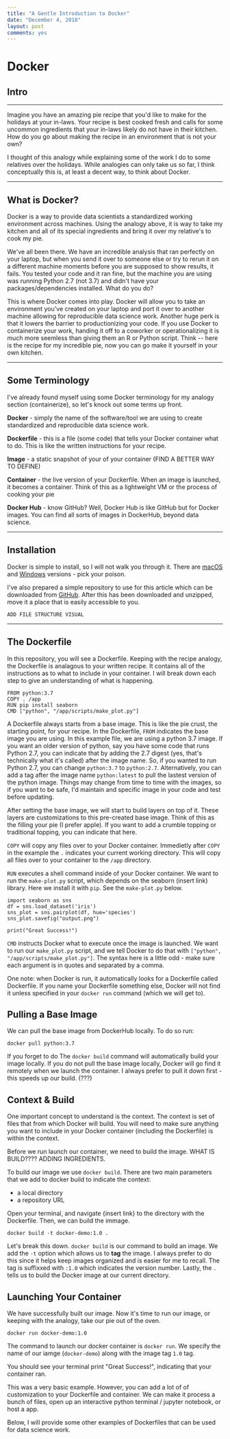 ```yaml
---
title: "A Gentle Introduction to Docker"
date: "December 4, 2018"
layout: post
comments: yes
---
```


# Docker

## Intro

---

Imagine you have an amazing pie recipe that you'd like to make for the holidays at your in-laws. Your recipe is best cooked fresh and calls for some uncommon ingredients that your in-laws likely do not have in their kitchen. How do you go about making the recipe in an environment that is not your own?

I thought of this analogy while explaining some of the work I do to some relatives over the holidays. While analogies can only take us so far, I think conceptually this is, at least a decent way, to think about Docker.

---

## What is Docker?

Docker is a way to provide data scientists a standardized working environment across machines. Using the analogy above, it is way to take my kitchen and all of its special ingredients and bring it over my relative's to cook my pie.

We've all been there. We have an incredible analysis that ran perfectly on your laptop, but when you send it over to someone else or try to rerun it on a different machine moments before you are supposed to show results, it fails. You tested your code and it ran fine, but the machine you are using was running Python 2.7 (not 3.7) and didn't have your packages/dependencies installed. What do you do?

This is where Docker comes into play. Docker will allow you to take an environment you've created on your laptop and port it over to another machine allowing for reproducible data science work. Another huge perk is that it lowers the barrier to productionizing your code. If you use Docker to containerize your work, handing it off to a coworker or operationalizing it is much more seemless than giving them an R or Python script. Think -- here is the recipe for my incredible pie, now you can go make it yourself in your own kitchen.

---

## Some Terminology

I've already found myself using some Docker terminology for my analogy section (containerize), so let's knock out some terms up front.

**Docker** - simply the name of the software/tool we are using to create standardized and reproducible data science work.

**Dockerfile** - this is a file (some code) that tells your Docker container what to do. This is like the written instructions for your recipe.

**Image** - a static snapshot of your of your container (FIND A BETTER WAY TO DEFINE)

**Container** - the live version of your Dockerfile. When an image is launched, it becomes a container. Think of this as a lightweight VM or the process of cooking your pie

**Docker Hub** - know GitHub? Well, Docker Hub is like GitHub but for Docker images. You can find all sorts of images in DockerHub, beyond data science.

---

## Installation

Docker is simple to install, so I will not walk you through it. There are [macOS](https://docs.docker.com/docker-for-mac/install/) and [Windows](https://docs.docker.com/docker-for-windows/install/) versions - pick your poison.

I've also prepared a simple repository to use for this article which can be downloaded from [GitHub](insert-link). After this has been downloaded and unzipped, move it a place that is easily accessible to you.

```
ADD FILE STRUCTURE VISUAL
```

---

## The Dockerfile

In this repository, you will see a Dockerfile. Keeping with the recipe analogy, the Dockerfile is analagous to your written recipe. It contains all of the instructions as to what to include in your container. I will break down each step to give an understanding of what is happening.

```
FROM python:3.7
COPY . /app
RUN pip install seaborn
CMD ["python", "/app/scripts/make_plot.py"]
```

A Dockerfile always starts from a base image. This is like the pie crust, the starting point, for your recipe. In the Dockerfile, `FROM` indicates the base image you are using. In this example file, we are using a python 3.7 image. If you want an older version of python, say you have some code that runs Python 2.7, you can indicate that by adding the 2.7 digest (yes, that's technically what it's called) after the image name. So, if you wanted to run Python 2.7, you can change `python:3.7` to `python:2.7`. Alternatively, you can add a tag after the image name `python:latest` to pull the lastest version of the python image. Things may change from time to time with the images, so if you want to be safe, I'd maintain and specific image in your code and test before updating.

After setting the base image, we will start to build layers on top of it. These layers are customizations to this pre-created base image. Think of this as the filling your pie (I prefer apple). If you want to add a crumble topping or traditional topping, you can indicate that here.

`COPY` will copy any files over to your Docker container. Immedietly after `COPY` in the example the `.` indicates your current working directory. This will copy all files over to your container to the `/app` directory.

`RUN` executes a shell command inside of your Docker container. We want to run the `make-plot.py` script, which depends on the seaborn (insert link) library. Here we install it with `pip`. See the `make-plot.py` below.

```
import seaborn as sns
df = sns.load_dataset('iris')
sns_plot = sns.pairplot(df, hue='species')
sns_plot.savefig("output.png")

print("Great Success!")
```

`CMD` instructs Docker what to execute once the image is launched. We want to run our `make_plot.py` script, and we tell Docker to do that with `["python", "/app/scripts/make_plot.py"]`. The syntax here is a little odd - make sure each argument is in quotes and separated by a comma. 

One note: when Docker is run, it automatically looks for a Dockerfile called Dockerfile. If you name your Dockerfile something else, Docker will not find it unless specified in your `docker run` command (which we will get to).

## Pulling a Base Image

We can pull the base image from DockerHub locally. To do so run:

```
docker pull python:3.7
```

If you forget to do The `docker build` command will automatically build your image locally. If you do not pull the base image locally, Docker will go find it remotely when we launch the container. I always prefer to pull it down first - this speeds up our build. (???)

## Context & Build

One important concept to understand is the context. The context is set of files that from which Docker will build. You will need to make sure anything you want to include in your Docker container (including the Dockerfile) is within the context.

Before we run launch our container, we need to build the image. WHAT IS BUILD???? ADDING INGREDIENTS.

To build our image we use `docker build`. There are two main parameters that we add to docker build to indicate the context:

* a local directory
* a repository URL

Open your terminal, and navigate {insert link} to the directory with the Dockerfile. Then, we can build the immage.

```
docker build -t docker-demo:1.0 .
```

Let's break this down. `docker build` is our command to build an image. We add the `-t` option which allows us to **tag** the image. I always prefer to do this since it helps keep images organized and is easier for me to recall. The tag is suffixxed with `:1.0` which indicates the version number. Lastly, the `.` tells us to build the Docker image at our current directory.

## Launching Your Container

We have successfully built our image. Now it's time to run our image, or keeping with the analogy, take our pie out of the oven.

```
docker run docker-demo:1.0
```

The command to launch our docker container is `docker run`. We specify the name of our iamge (`docker-demo`) along with the image tag `1.0` tag.

You should see your terminal print "Great Success!", indicating that your container ran.

This was a very basic example. However, you can add a lot of of customization to your Dockerfile and container. We can make it process a bunch of files, open up an interactive python terminal / jupyter notebook, or host a app. 

Below, I will provide some other examples of Dockerfiles that can be used for data science work.